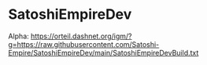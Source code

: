 # SatoshiEmpireDev

Alpha:
https://orteil.dashnet.org/igm/?g=https://raw.githubusercontent.com/Satoshi-Empire/SatoshiEmpireDev/main/SatoshiEmpireDevBuild.txt
